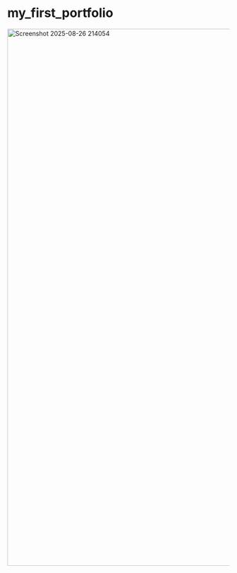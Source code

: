 ﻿# my_first_portfolio

<img width="2071" height="1216" alt="Screenshot 2025-08-26 214054" src="https://github.com/user-attachments/assets/41f77572-f9b1-4af3-b46a-7effe3e69aaa" />
